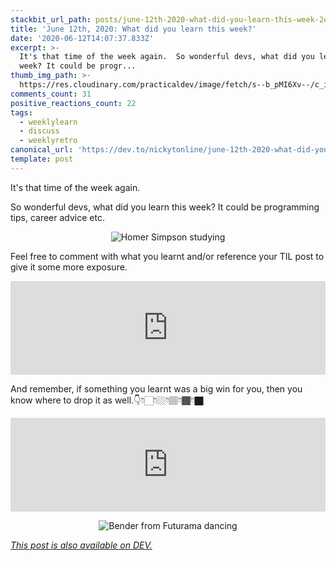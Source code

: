 ```yaml
---
stackbit_url_path: posts/june-12th-2020-what-did-you-learn-this-week-2ec1
title: 'June 12th, 2020: What did you learn this week?'
date: '2020-06-12T14:07:37.833Z'
excerpt: >-
  It's that time of the week again.  So wonderful devs, what did you learn this
  week? It could be progr...
thumb_img_path: >-
  https://res.cloudinary.com/practicaldev/image/fetch/s--b_pMI6Xv--/c_imagga_scale,f_auto,fl_progressive,h_420,q_auto,w_1000/https://dev-to-uploads.s3.amazonaws.com/i/c7agrcpsjsa3xqtsyswj.png
comments_count: 31
positive_reactions_count: 22
tags:
  - weeklylearn
  - discuss
  - weeklyretro
canonical_url: 'https://dev.to/nickytonline/june-12th-2020-what-did-you-learn-this-week-2ec1'
template: post
---
```

It's that time of the week again.

So wonderful devs, what did you learn this week? It could be programming tips, career advice etc.

<center>

![Homer Simpson studying](https://media.giphy.com/media/IPbS5R4fSUl5S/giphy.gif)

</center>

Feel free to comment with what you learnt and/or reference your TIL post to give it some more exposure.


<iframe class="liquidTag" src="https://dev.to/embed/tag?args=todayilearned" style="border: 0; width: 100%;"></iframe>


And remember, if something you learnt was a big win for you, then you know where to drop it as well.👇👇🏻👇🏼👇🏽👇🏾👇🏿


<iframe class="liquidTag" src="https://dev.to/embed/link?args=https%3A%2F%2Fdev.to%2Fdevteam%2Fwhat-was-your-win-this-week-k04" style="border: 0; width: 100%;"></iframe>


<center>

![Bender from Futurama dancing](https://media.giphy.com/media/mIZ9rPeMKefm0/giphy.gif)

</center>

*[This post is also available on DEV.](https://dev.to/nickytonline/june-12th-2020-what-did-you-learn-this-week-2ec1)*


<script>
const parent = document.getElementsByTagName('head')[0];
const script = document.createElement('script');
script.type = 'text/javascript';
script.src = 'https://cdnjs.cloudflare.com/ajax/libs/iframe-resizer/4.1.1/iframeResizer.min.js';
script.charset = 'utf-8';
script.onload = function() {
    window.iFrameResize({}, '.liquidTag');
};
parent.appendChild(script);
</script>    
